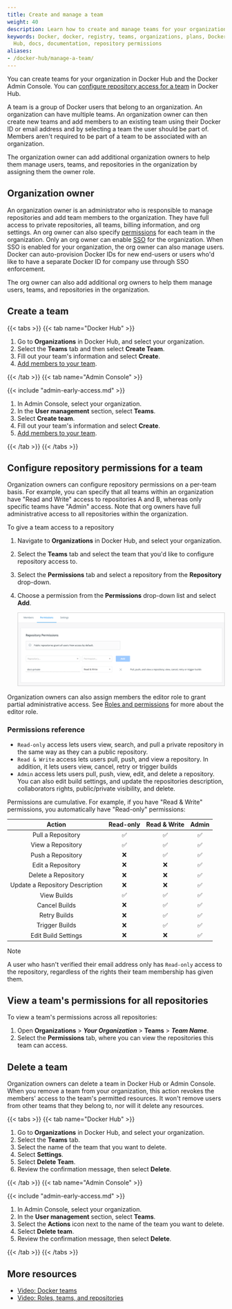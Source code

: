 ```yaml
---
title: Create and manage a team
weight: 40
description: Learn how to create and manage teams for your organization
keywords: Docker, docker, registry, teams, organizations, plans, Dockerfile, Docker
  Hub, docs, documentation, repository permissions
aliases:
- /docker-hub/manage-a-team/
---
```


You can create teams for your organization in Docker Hub and the Docker Admin Console. You can [configure repository access for a team](#configure-repository-permissions-for-a-team) in Docker Hub.

A team is a group of Docker users that belong to an organization. An
organization can have multiple teams. An
organization owner can then create new teams and add members to an existing team
using their Docker ID or email address and by selecting a team the user should be part of. Members aren't required to be part of a team to be associated with an organization.

The organization owner can add additional organization owners to help them manage users, teams, and repositories in the organization by assigning them the owner role.

## Organization owner

An organization owner is an administrator who is responsible to manage
repositories and add team members to the organization. They have full access to
private repositories, all teams, billing information, and org settings. An org
owner can also specify [permissions](#permissions-reference) for each team in
the organization. Only an org owner can enable [SSO](../../security/for-admins/single-sign-on/index.md)
for
the organization. When SSO is enabled for your organization, the org owner can
also manage users. Docker can auto-provision Docker IDs for new end-users or
users who'd like to have a separate Docker ID for company use through SSO
enforcement.

The org owner can also add additional org owners to help them manage users, teams, and repositories in the organization.

## Create a team

{{< tabs >}}
{{< tab name="Docker Hub" >}}

1. Go to **Organizations** in Docker Hub, and select your organization.
2. Select the **Teams** tab and then select **Create Team**.
3. Fill out your team's information and select **Create**.
4. [Add members to your team](members.md#add-a-member-to-a-team).

{{< /tab >}}
{{< tab name="Admin Console" >}}

{{< include "admin-early-access.md" >}}

1. In Admin Console, select your organization.
2. In the **User management** section, select **Teams**.
3. Select **Create team**.
4. Fill out your team's information and select **Create**.
5. [Add members to your team](members.md#add-a-member-to-a-team).

{{< /tab >}}
{{< /tabs >}}

## Configure repository permissions for a team

Organization owners can configure repository permissions on a per-team basis.
For example, you can specify that all teams within an organization have "Read and
Write" access to repositories A and B, whereas only specific teams have "Admin"
access. Note that org owners have full administrative access to all repositories within the organization.

To give a team access to a repository

1. Navigate to **Organizations** in Docker Hub, and select your organization.
2. Select the **Teams** tab and select the team that you'd like to configure repository access to.
3. Select the **Permissions** tab and select a repository from the
   **Repository** drop-down.
4. Choose a permission from the **Permissions** drop-down list and select
   **Add**.

    ![Team Repo Permissions](../images/team-repo-permission.png)

Organization owners can also assign members the editor role to grant partial administrative access. See [Roles and permissions](../../security/for-admins/roles-and-permissions.md) for more about the editor role.

### Permissions reference

- `Read-only` access lets users view, search, and pull a private repository in the same way as they can a public repository.
- `Read & Write` access lets users pull, push, and view a repository. In addition, it lets users view, cancel, retry or trigger builds
- `Admin` access lets users pull, push, view, edit, and delete a
  repository. You can also edit build settings, and update the repositories description, collaborators rights, public/private visibility, and delete.

Permissions are cumulative. For example, if you have "Read & Write" permissions,
you automatically have "Read-only" permissions:

| Action | Read-only | Read & Write | Admin |
|:------------------:|:---------:|:------------:|:-----:|
| Pull a Repository | ✅ | ✅ | ✅ |
| View a Repository | ✅ | ✅ | ✅ |
| Push a Repository | ❌ | ✅ | ✅ |
| Edit a Repository | ❌ | ❌ | ✅ |
| Delete a Repository | ❌ | ❌ | ✅ |
| Update a Repository Description | ❌ | ❌ | ✅ |
| View Builds | ✅ | ✅ | ✅ |
| Cancel Builds | ❌ | ✅ | ✅ |
| Retry Builds | ❌ | ✅ | ✅ |
| Trigger Builds | ❌ | ✅ | ✅ |
| Edit Build Settings | ❌ | ❌ | ✅ |

> [!NOTE]
>
> A user who hasn't verified their email address only has
> `Read-only` access to the repository, regardless of the rights their team
> membership has given them.

## View a team's permissions for all repositories

To view a team's permissions across all repositories:

1. Open **Organizations** > **_Your Organization_** > **Teams** > **_Team Name_**.
2. Select the **Permissions** tab, where you can view the repositories this team can access.

## Delete a team

Organization owners can delete a team in Docker Hub or Admin Console. When you remove a team from your organization, this action revokes the members' access to the team's permitted resources. It won't remove users from other teams that they belong to, nor will it delete any resources.

{{< tabs >}}
{{< tab name="Docker Hub" >}}

1. Go to **Organizations** in Docker Hub, and select your organization.
2. Select the **Teams** tab.
3. Select the name of the team that you want to delete.
4. Select **Settings**.
5. Select **Delete Team**.
6. Review the confirmation message, then select **Delete**.

{{< /tab >}}
{{< tab name="Admin Console" >}}

{{< include "admin-early-access.md" >}}

1. In Admin Console, select your organization.
2. In the **User management** section, select **Teams**.
3. Select the **Actions** icon next to the name of the team you want to delete.
4. Select **Delete team**.
5. Review the confirmation message, then select **Delete**.

{{< /tab >}}
{{< /tabs >}}

## More resources

- [Video: Docker teams](https://youtu.be/WKlT1O-4Du8?feature=shared&t=348)
- [Video: Roles, teams, and repositories](https://youtu.be/WKlT1O-4Du8?feature=shared&t=435)
